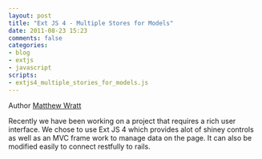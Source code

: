 ```yaml
---
layout: post
title: "Ext JS 4 - Multiple Stores for Models"
date: 2011-08-23 15:23
comments: false
categories: 
- blog
- extjs
- javascript
scripts: 
- extjs4_multiple_stories_for_models.js
---
```


Author [Matthew Wratt]

Recently we have been working on a project that requires a rich user interface.
We chose to use Ext JS 4 which provides alot of shiney controls as well as an MVC frame work to manage data on the page.
It can also be modified easily to connect restfully to rails.

[Matthew Wratt]: http://trineo.co.nz/crew.html#mw
